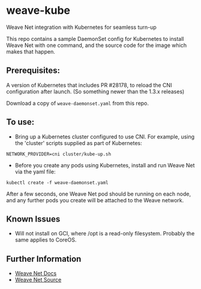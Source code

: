 # weave-kube
Weave Net integration with Kubernetes for seamless turn-up

This repo contains a sample DaemonSet config for Kubernetes to install
Weave Net with one command, and the source code for the image which
makes that happen.

## Prerequisites:

A version of Kubernetes that includes PR #28178, to reload the CNI
configuration after launch. (So something newer than the 1.3.x releases)

Download a copy of `weave-daemonset.yaml` from this repo.

## To use:

 * Bring up a Kubernetes cluster configured to use CNI. For example,
using the 'cluster' scripts supplied as part of Kubernetes:

```
NETWORK_PROVIDER=cni cluster/kube-up.sh
```

 * Before you create any pods using Kubernetes, install and run Weave
Net via the yaml file:

```
kubectl create -f weave-daemonset.yaml
```

After a few seconds, one Weave Net pod should be running on each node,
and any further pods you create will be attached to the Weave network.

## Known Issues

 * Will not install on GCI, where /opt is a read-only filesystem.  Probably the same applies to CoreOS.

## Further Information

* [Weave Net Docs](https://www.weave.works/docs/net/latest/introducing-weave/)
* [Weave Net Source](https://github.com/weaveworks/weave)
